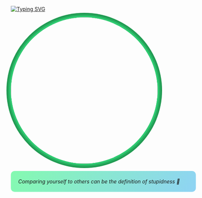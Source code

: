 [![Typing SVG](https://readme-typing-svg.herokuapp.com?font=Share+Tech+Mono&size=24&duration=2000&pause=1000&color=00c853&center=true&vCenter=true&width=510&lines=Next.js+%2B+Tailwind+CSS+%2B+Firebase;Building+the+Future;Full-Stack+Magic)](https://git.io/typing-svg)

<img src="https://i.ibb.co/TMsRHsDY/Gemini-Generated-Image-btr9gybtr9gybtr9.jpg" width="400" height="400" style="border-radius: 50%; box-shadow: 0 0 0 4px #2ecc71, 0 0 0 8px #27ae60, 0 0 0 12px #219a52;" />

<p style="background: linear-gradient(120deg, #84fab0 0%, #8fd3f4 100%); padding: 20px; border-radius: 10px; margin: 20px 0;"><i>Comparing yourself to others can be the definition of stupidness 🫤</i></p>
